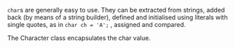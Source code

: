 `char`s are generally easy to use. They can be extracted from strings, added back
(by means of a string builder), defined and initialised using literals with single quotes, as in `char ch = 'A';`
, assigned and compared.

The Character class encapsulates the char value.
